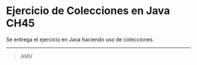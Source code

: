 # Ejercicio de Colecciones en Java CH45

Se entrega el ejercicio en Java haciendo uso de colecciones.

---

> AMV
